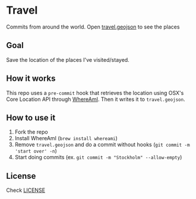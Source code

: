 # Travel

Commits from around the world. Open [travel.geojson](travel.geojson) to see the places

## Goal

Save the location of the places I've visited/stayed.

## How it works

This repo uses a `pre-commit` hook that retrieves the location using OSX's Core Location API through [WhereAmI](https://github.com/victor/whereami). Then it writes it to `travel.geojson`.

## How to use it

1. Fork the repo
1. Install WhereAmI (`brew install whereami`)
1. Remove `travel.geojson` and do a commit without hooks (`git commit -m
   'start over' -n`)
1. Start doing commits (ex. `git commit -m "Stockholm" --allow-empty`)

## License

Check [LICENSE](LICENSE)

